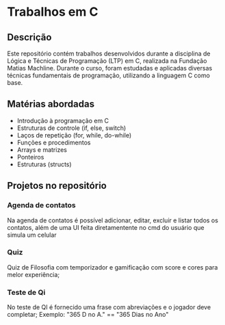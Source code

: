 # Trabalhos em C
## Descrição
Este repositório contém trabalhos desenvolvidos durante a disciplina de Lógica e Técnicas de Programação (LTP) em C, realizada na Fundação Matias Machline. Durante o curso, foram estudadas e aplicadas diversas técnicas fundamentais de programação, utilizando a linguagem C como base.
## Matérias abordadas
- Introdução à programação em C
- Estruturas de controle (if, else, switch)
- Laços de repetição (for, while, do-while)
- Funções e procedimentos
- Arrays e matrizes
- Ponteiros
- Estruturas (structs)
## Projetos no repositório
 ### Agenda de contatos
 Na agenda de contatos é possível adicionar, editar, excluir e listar todos os contatos, além de uma UI feita diretamentente no cmd do usuário que simula um celular
 ### Quiz 
 Quiz de Filosofia com temporizador e gamificação com score e cores para melor experiência;
 ### Teste de Qi
 No teste de QI é fornecido uma frase com abreviações e o jogador deve completar;
 Exemplo: "365 D no A." == "365 Dias no Ano"
